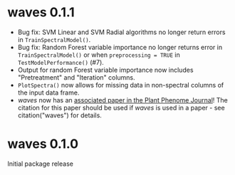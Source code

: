 # waves 0.1.1

* Bug fix: SVM Linear and SVM Radial algorithms no longer return errors in `TrainSpectralModel()`.
* Bug fix: Random Forest variable importance no longer returns error in `TrainSpectralModel()` or when `preprocessing = TRUE` in `TestModelPerformance()` (#7). 
* Output for random Forest variable importance now includes "Pretreatment" and "Iteration" columns.
* `PlotSpectra()` now allows for missing data in non-spectral columns of the input data frame.
* *waves* now has an [associated paper in the Plant Phenome Journal](https://doi.org/10.1002/ppj2.20012)! The citation for this paper should be used if *waves* is used in a paper - see citation("waves") for details.

# waves 0.1.0

Initial package release

